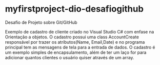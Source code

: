 # myfirstproject-dio-desafiogithub
Desafio de Projeto sobre Git/GitHub

Exemplo de cadastro de cliente criado no Visual Studio C# com enfase na Orientação a objetos.
O cadastro possui uma class AccountCreate responsável por trazer os atributos(Name, Email,Date) e no programa principal tem as mensagens de tela para a entrada de dados.
O cadastro é um exemplo simples de encapsulamento, além de ter um laço for para adicionar quantos clientes o usuário quiser através de um array.

